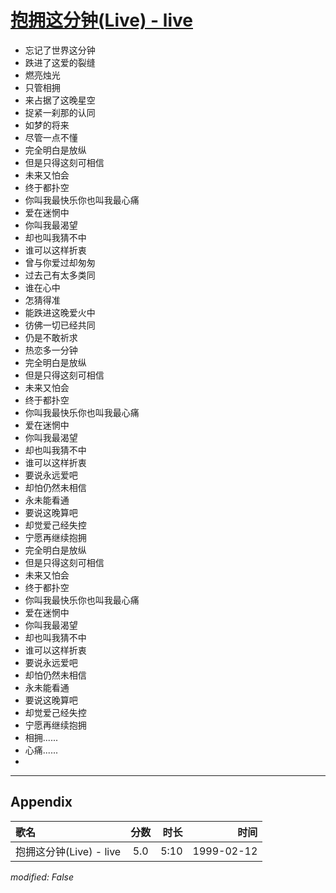 # [抱拥这分钟(Live) - live](https://music.163.com/song?id=67689)

* 忘记了世界这分钟
* 跌进了这爱的裂缝
* 燃亮烛光
* 只管相拥
* 来占据了这晚星空
* 捉紧一刹那的认同
* 如梦的将来
* 尽管一点不懂
* 完全明白是放纵
* 但是只得这刻可相信
* 未来又怕会
* 终于都扑空
* 你叫我最快乐你也叫我最心痛
* 爱在迷惘中
* 你叫我最渴望
* 却也叫我猜不中
* 谁可以这样折衷
* 曾与你爱过却匆匆
* 过去己有太多类同
* 谁在心中
* 怎猜得准
* 能跌进这晚爱火中
* 彷佛一切已经共同
* 仍是不敢祈求
* 热恋多一分钟
* 完全明白是放纵
* 但是只得这刻可相信
* 未来又怕会
* 终于都扑空
* 你叫我最快乐你也叫我最心痛
* 爱在迷惘中
* 你叫我最渴望
* 却也叫我猜不中
* 谁可以这样折衷
* 要说永远爱吧
* 却怕仍然未相信
* 永未能看通
* 要说这晚算吧
* 却觉爱己经失控
* 宁愿再继续抱拥
* 完全明白是放纵
* 但是只得这刻可相信
* 未来又怕会
* 终于都扑空
* 你叫我最快乐你也叫我最心痛
* 爱在迷惘中
* 你叫我最渴望
* 却也叫我猜不中
* 谁可以这样折衷
* 要说永远爱吧
* 却怕仍然未相信
* 永未能看通
* 要说这晚算吧
* 却觉爱己经失控
* 宁愿再继续抱拥
* 相拥......
* 心痛......
* 


---

## Appendix

|歌名|分数|时长|时间|
|:---|:---:|---:|---:|
|抱拥这分钟(Live) - live|5.0|5:10|1999-02-12

*modified: False*